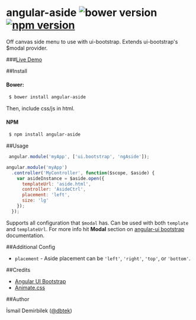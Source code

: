 angular-aside ![bower version](http://img.shields.io/bower/v/angular-aside.svg) [![npm version](https://badge.fury.io/js/angular-aside.svg)](https://www.npmjs.com/package/angular-aside)
=============

Off canvas side menu to use with ui-bootstrap. Extends ui-bootstrap's $modal provider.

###[Live Demo](http://plnkr.co/edit/G7vMSv?p=preview)

##Install

#### Bower:
```bash
 $ bower install angular-aside
```
Then, include css/js in html.

#### NPM
```bash
 $ npm install angular-aside
```

##Usage

```js
 angular.module('myApp', ['ui.bootstrap', 'ngAside']);
```

```js
angular.module('myApp')
  .controller('MyController', function($scope, $aside) {
    var asideInstance = $aside.open({
      templateUrl: 'aside.html',
      controller: 'AsideCtrl',
      placement: 'left',
      size: 'lg'
    });
  });
```

Supports all configuration that `$modal` has. Can be used with both `template` and `templateUrl`. For more info hit **Modal** section on [angular-ui bootstrap](http://angular-ui.github.io/bootstrap) documentation.


##Additional Config
- `placement` - Aside placement can be `'left'`, `'right'`, `'top'`, or `'bottom'`.


##Credits
- [Angular UI Bootstrap](angular-ui.github.io/bootstrap/)
- [Animate.css](http://daneden.github.io/animate.css/)


##Author

İsmail Demirbilek ([@dbtek](https://twitter.com/dbtek))
